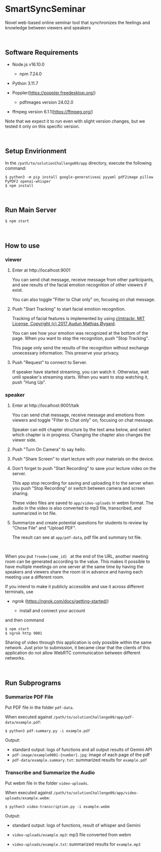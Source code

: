 # SmartSyncSeminar

Novel web-based online seminar tool that synchronizes the feelings and knowledge between viewers and speakers

<br>

## Software Requirements

- Node.js v16.10.0

  - npm 7.24.0

- Python 3.11.7

- Poppler(https://poppler.freedesktop.org/)

  - pdfimages version 24.02.0

- ffmpeg version 6.1.1(https://ffmpeg.org/)

Note that we expect it to run even with slight version changes, but we tested it only on this specific version.

<br>

## Setup Envirionment

In the `/path/to/solutionChallenge09/app` directory, execute the following command:

```shell
$ python3 -m pip install google-generativeai pyyaml pdf2image pillow PyPDF2 openai-whisper
$ npm install
```

<br>

## Run Main Server

```shell
$ npm start
```

<br>

## How to use

### viewer

1. Enter at http://localhost:9001

   You can send chat message, receive message from other participants, and see results of the facial emotion recognition of other viewers if exist.

   You can also toggle "Filter to Chat only" on, focusing on chat message.

2. Push "Start Tracking" to start facial emotion recognition.

   Tracking of facial features is implemented by using [clmtrackr, MIT License, Copyright (c) 2017 Audun Mathias Øygard](https://github.com/auduno/clmtrackr).

   You can see how your emotion was recognized at the bottom of the page. When you want to stop the recognition, push "Stop Tracking".

   This page only send the results of the recognition without exchange unnecessary information. This preserve your privacy.

3. Push "Request" to connect to Server.

   If speaker have started streaming, you can watch it.
   Otherwise, wait until speaker's streaming starts.
   When you want to stop watching it, push "Hung Up".

### speaker

1. Enter at http://localhost:9001/talk

   You can send chat message, receive message and emotions from viewers and toggle "Filter to Chat only" on, focusing on chat message.

   Speaker can edit chapter structure by the text area below,
   and select which chapter is in progress.
   Changing the chapter also changes the viewer side.

2. Push "Turn On Camera" to say hello.

3. Push "Share Screen" to start lecture with your materials on the device.

4. Don't forget to push "Start Recording" to save your lecture video on the server.

   This app stop recording for saving and uploading it to the server when you push "Stop Recording" or switch between camera and screen sharing.

   These video files are saved to `app/video-uploads` in webm format. The audio in the video is also converted to mp3 file, transcribed, and summarized in txt file.

5. Summarize and create potential questions for students to review by "Chose File" and "Upload PDF".

   The result can see at `app/pdf-data`, pdf file and summary txt file.

<br>

When you put `?room={some_id} ` at the end of the URL,
another meeting room can be generated according to the value.
This makes it possible to have multiple meetings on one server at the same time by having the speakers and viewers share the room id in advance and having each meeting use a different room.

If you intend to make it publicly accessible and use it across different terminals, use

- ngrok (https://ngrok.com/docs/getting-started/)

  - install and connect your account

and then command

```shell
$ npm start
$ ngrok http 9001
```

Sharing of video through this application is only possible within the same network.
Just prior to submission, it became clear that the clients of this application do not allow WebRTC communication between different networks.

<br>

## Run Subprograms

### Summarize PDF File

Put PDF file in the folder `pdf-data`.

When executed against `/path/to/solutionChallenge09/app/pdf-data/example.pdf`:

```shell
$ python3 pdf-summary.py -i example.pdf
```

Output:

- standard output: logs of functions and all output results of Gemini API
- `pdf-image/example0001-{number}.jpg`: image of each page of the pdf
- `pdf-data/example.summary.txt`: summarized results for `example.pdf`

### Transcribe and Summarize the Audio

Put webm file in the folder `video-uploads`.

When executed against `/path/to/solutionChallenge09/app/video-uploads/example.webm`:

```shell
$ python3 video-transcription.py -i example.webm
```

Output:

- standard output: logs of functions, result of whisper and Gemini

- `video-uploads/example.mp3`: mp3 file converted from webm

- `video-uploads/example.txt`: summarized results for `example.mp3`
